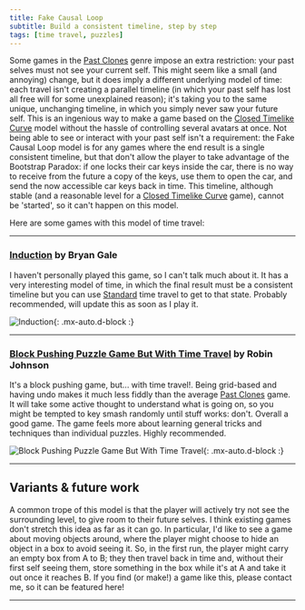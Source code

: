 ```yaml
---
title: Fake Causal Loop
subtitle: Build a consistent timeline, step by step
tags: [time travel, puzzles]
---
```


Some games in the [Past Clones](/time-genres/past-clones) genre impose an extra restriction: your past selves must not see your current self.
This might seem like a small (and annoying) change, but it does imply a different underlying model of time: each travel isn't creating a parallel
timeline (in which your past self has lost all free will for some unexplained reason); it's taking you to the same unique, unchanging timeline,
in which you simply never saw your future self. This is an ingenious way to make a game based on the [Closed Timelike Curve](/time-genres/closed-timelike-curve)
model without the hassle of controlling several avatars at once. Not being able to see or interact with your past self isn't a requirement: the
Fake Causal Loop model is for any games where the end result is a single consistent timeline, but that don't allow the player to take advantage of the Bootstrap Paradox:
if one locks their car keys inside the car, there is no way to receive from the future a copy of the keys, use them to open the car, and send
the now accessible car keys back in time. This timeline, although stable (and a reasonable level for a [Closed Timelike Curve](/time-genres/closed-timelike-curve)
game), cannot be 'started', so it can't happen on this model.

Here are some games with this model of time travel:

-----

### [Induction](https://store.steampowered.com/app/381890/Induction/) by Bryan Gale

I haven't personally played this game, so I can't talk much about it. It has a very interesting model of time, in which the final result must
be a consistent timeline but you can use [Standard](/time-genres/standard) time travel to get to that state. Probably recommended, will update
this as soon as I play it.

![Induction](https://cdn.akamai.steamstatic.com/steam/apps/381890/ss_f3af590ec151224cf28a9bbdd90a4d95af7872f4.1920x1080.jpg?t=1624298007){: .mx-auto.d-block :}

-----

### [Block Pushing Puzzle Game But With Time Travel](https://versificator.itch.io/block-pushing-puzzle-game-but-you-can-time-travel) by Robin Johnson

It's a block pushing game, but... with time travel!. Being grid-based and having undo makes it much less fiddly than the average 
[Past Clones](/time-genres/past-clones) game. It will take some active thought to understand what is going on, so you might be tempted
to key smash randomly until stuff works: don't. Overall a good game. The game feels more about learning general tricks and techniques
than individual puzzles. Highly recommended.

![Block Pushing Puzzle Game But With Time Travel](https://img.itch.zone/aW1nLzMwMjgwMjgucG5n/315x250%23c/7f37hi.png){: .mx-auto.d-block :}

-----

## Variants & future work

A common trope of this model is that the player will actively try not see the surrounding level, to give room
to their future selves. I think existing games don't stretch this idea as far as it can go. In particular, I'd like to see a game
about moving objects around, where the player might choose to hide an object in a box to avoid seeing it. So, in the first run,
the player might carry an empty box from A to B; they then travel back in time and, without their first self seeing them, store something
in the box while it's at A and take it out once it reaches B. If you find (or make!) a game like this, please contact me, so it can be
featured here!

-----